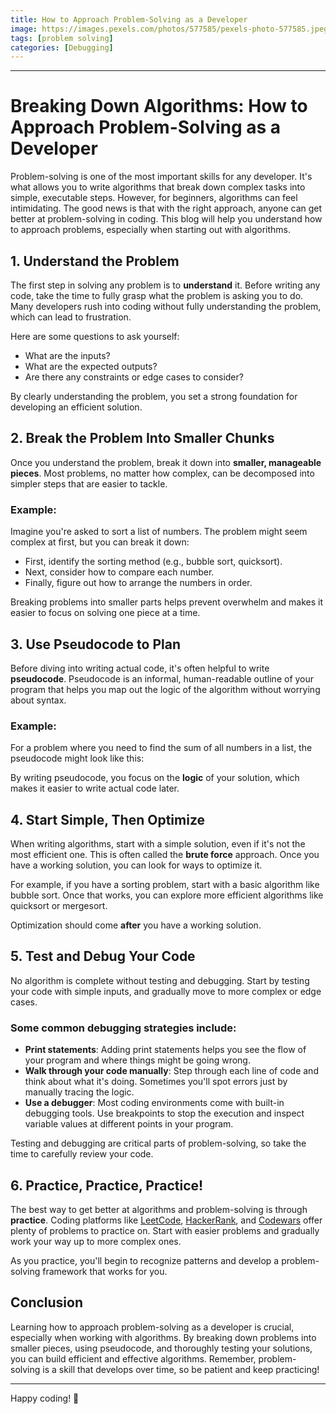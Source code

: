```yaml
---
title: How to Approach Problem-Solving as a Developer
image: https://images.pexels.com/photos/577585/pexels-photo-577585.jpeg?auto=compress&cs=tinysrgb&w=1260&h=750&dpr=1
tags: [problem solving]
categories: [Debugging]
---
```


---

# Breaking Down Algorithms: How to Approach Problem-Solving as a Developer

Problem-solving is one of the most important skills for any developer. It's what allows you to write algorithms that break down complex tasks into simple, executable steps. However, for beginners, algorithms can feel intimidating. The good news is that with the right approach, anyone can get better at problem-solving in coding. This blog will help you understand how to approach problems, especially when starting out with algorithms.

## 1. Understand the Problem

The first step in solving any problem is to **understand** it. Before writing any code, take the time to fully grasp what the problem is asking you to do. Many developers rush into coding without fully understanding the problem, which can lead to frustration.

Here are some questions to ask yourself:
- What are the inputs?
- What are the expected outputs?
- Are there any constraints or edge cases to consider?

By clearly understanding the problem, you set a strong foundation for developing an efficient solution.

## 2. Break the Problem Into Smaller Chunks

Once you understand the problem, break it down into **smaller, manageable pieces**. Most problems, no matter how complex, can be decomposed into simpler steps that are easier to tackle.

### Example:

Imagine you're asked to sort a list of numbers. The problem might seem complex at first, but you can break it down:
- First, identify the sorting method (e.g., bubble sort, quicksort).
- Next, consider how to compare each number.
- Finally, figure out how to arrange the numbers in order.

Breaking problems into smaller parts helps prevent overwhelm and makes it easier to focus on solving one piece at a time.

## 3. Use Pseudocode to Plan

Before diving into writing actual code, it's often helpful to write **pseudocode**. Pseudocode is an informal, human-readable outline of your program that helps you map out the logic of the algorithm without worrying about syntax.

### Example:

For a problem where you need to find the sum of all numbers in a list, the pseudocode might look like this:

By writing pseudocode, you focus on the **logic** of your solution, which makes it easier to write actual code later.

## 4. Start Simple, Then Optimize

When writing algorithms, start with a simple solution, even if it's not the most efficient one. This is often called the **brute force** approach. Once you have a working solution, you can look for ways to optimize it.

For example, if you have a sorting problem, start with a basic algorithm like bubble sort. Once that works, you can explore more efficient algorithms like quicksort or mergesort.

Optimization should come **after** you have a working solution.

## 5. Test and Debug Your Code

No algorithm is complete without testing and debugging. Start by testing your code with simple inputs, and gradually move to more complex or edge cases.

### Some common debugging strategies include:

- **Print statements**: Adding print statements helps you see the flow of your program and where things might be going wrong.
- **Walk through your code manually**: Step through each line of code and think about what it's doing. Sometimes you'll spot errors just by manually tracing the logic.
- **Use a debugger**: Most coding environments come with built-in debugging tools. Use breakpoints to stop the execution and inspect variable values at different points in your program.

Testing and debugging are critical parts of problem-solving, so take the time to carefully review your code.

## 6. Practice, Practice, Practice!

The best way to get better at algorithms and problem-solving is through **practice**. Coding platforms like [LeetCode](https://leetcode.com/), [HackerRank](https://www.hackerrank.com/), and [Codewars](https://www.codewars.com/) offer plenty of problems to practice on. Start with easier problems and gradually work your way up to more complex ones.

As you practice, you'll begin to recognize patterns and develop a problem-solving framework that works for you.

## Conclusion

Learning how to approach problem-solving as a developer is crucial, especially when working with algorithms. By breaking down problems into smaller pieces, using pseudocode, and thoroughly testing your solutions, you can build efficient and effective algorithms. Remember, problem-solving is a skill that develops over time, so be patient and keep practicing!

---

Happy coding! 🚀

